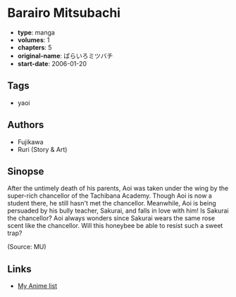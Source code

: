 # Barairo Mitsubachi

-   **type**: manga
-   **volumes**: 1
-   **chapters**: 5
-   **original-name**: ばらいろミツバチ
-   **start-date**: 2006-01-20

## Tags

-   yaoi

## Authors

-   Fujikawa
-   Ruri (Story & Art)

## Sinopse

After the untimely death of his parents, Aoi was taken under the wing by the super-rich chancellor of the Tachibana Academy. Though Aoi is now a student there, he still hasn't met the chancellor. Meanwhile, Aoi is being persuaded by his bully teacher, Sakurai, and falls in love with him! Is Sakurai the chancellor? Aoi always wonders since Sakurai wears the same rose scent like the chancellor. Will this honeybee be able to resist such a sweet trap?

(Source: MU)

## Links

-   [My Anime list](https://myanimelist.net/manga/11719/Barairo_Mitsubachi)
